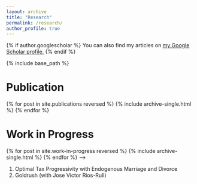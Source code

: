 ```yaml
---
layout: archive
title: "Research"
permalink: /research/
author_profile: true
---
```



{% if author.googlescholar %}
  You can also find my articles on <u><a href="{{author.googlescholar}}">my Google Scholar profile</a>.</u>
{% endif %}

{% include base_path %}

Publication
======
{% for post in site.publications reversed %}
  {% include archive-single.html %}
{% endfor %}


Work in Progress
======

<!-->
{% for post in site.work-in-progress reversed %}
  {% include archive-single.html %}
{% endfor %}
-->
1. Optimal Tax Progressivity with Endogenous Marriage and Divorce
1. Goldrush (with Jose Victor Rios-Rull)